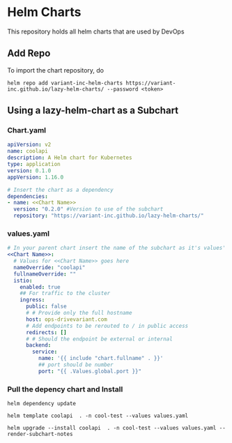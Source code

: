 # Helm Charts

This repository holds all helm charts that are used by DevOps

## Add Repo

To import the chart repository, do

`helm repo add variant-inc-helm-charts https://variant-inc.github.io/lazy-helm-charts/ --password <token>`

## Using a lazy-helm-chart as a Subchart

### Chart.yaml

```yaml
apiVersion: v2
name: coolapi
description: A Helm chart for Kubernetes
type: application
version: 0.1.0
appVersion: 1.16.0

# Insert the chart as a dependency
dependencies:
- name: <<Chart Name>>
  version: "0.2.0" #Version to use of the subchart
  repository: "https://variant-inc.github.io/lazy-helm-charts/"
```

### values.yaml

```yaml
# In your parent chart insert the name of the subchart as it's values' key
<<Chart Name>>:
  # Values for <<Chart Name>> goes here
  nameOverride: "coolapi"
  fullnameOverride: ""
  istio:
    enabled: true
    ## For traffic to the cluster
    ingress:
      public: false
      # # Provide only the full hostname
      host: ops-drivevariant.com
      # Add endpoints to be rerouted to / in public access
      redirects: []
      # # Should the endpoint be external or internal
      backend:
        service:
          name: '{{ include "chart.fullname" . }}'
          ## port should be number
          port: "{{ .Values.global.port }}"
```

### Pull the depency chart and Install

`helm dependency update`

`helm template coolapi  . -n cool-test --values values.yaml`

`helm upgrade --install coolapi  . -n cool-test --values values.yaml --render-subchart-notes`
